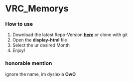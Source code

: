 # **VRC_Memorys**

### **How to use**

1. Download the latest Repo-Version **[here](https://github.com/MushroomFX/arr_mngr/archive/refs/heads/main.zip)** or clone with git
2. Open the **display-html** file
3. Select the ur desired Month
4. Enjoy!

### **honorable mention**

ignore the name, im dyslexia **OwO**
